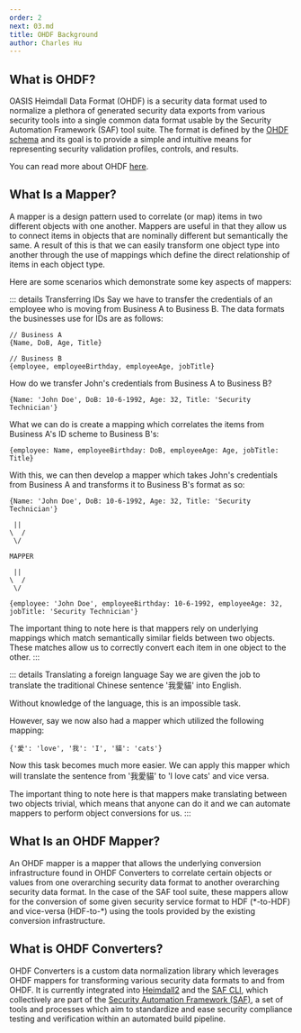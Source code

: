 ```yaml
---
order: 2
next: 03.md
title: OHDF Background
author: Charles Hu
---
```


## What is OHDF?

OASIS Heimdall Data Format (OHDF) is a security data format used to normalize a plethora of generated security data exports from various security tools into a single common data format usable by the Security Automation Framework (SAF) tool suite. The format is defined by the [OHDF schema](https://saf.mitre.org/framework/normalize/ohdf-schema) and its goal is to provide a simple and intuitive means for representing security validation profiles, controls, and results.

You can read more about OHDF [here](https://saf.mitre.org/framework/normalize).

## What Is a Mapper?

A mapper is a design pattern used to correlate (or map) items in two different objects with one another. Mappers are useful in that they allow us to connect items in objects that are nominally different but semantically the same. A result of this is that we can easily transform one object type into another through the use of mappings which define the direct relationship of items in each object type.

Here are some scenarios which demonstrate some key aspects of mappers:

::: details Transferring IDs
Say we have to transfer the credentials of an employee who is moving from Business A to Business B. The data formats the businesses use for IDs are as follows:
```
// Business A
{Name, DoB, Age, Title}

// Business B
{employee, employeeBirthday, employeeAge, jobTitle}
```
How do we transfer John's credentials from Business A to Business B?
```
{Name: 'John Doe', DoB: 10-6-1992, Age: 32, Title: 'Security Technician'}
```

What we can do is create a mapping which correlates the items from Business A's ID scheme to Business B's:
```
{employee: Name, employeeBirthday: DoB, employeeAge: Age, jobTitle: Title}
```

With this, we can then develop a mapper which takes John's credentials from Business A and transforms it to Business B's format as so:
```
{Name: 'John Doe', DoB: 10-6-1992, Age: 32, Title: 'Security Technician'}

 ||
\  /
 \/

MAPPER

 ||
\  /
 \/

{employee: 'John Doe', employeeBirthday: 10-6-1992, employeeAge: 32, jobTitle: 'Security Technician'}
``` 

The important thing to note here is that mappers rely on underlying mappings which match semantically similar fields between two objects. These matches allow us to correctly convert each item in one object to the other.
:::

::: details Translating a foreign language
Say we are given the job to translate the traditional Chinese sentence '我愛貓' into English.

Without knowledge of the language, this is an impossible task.

However, say we now also had a mapper which utilized the following mapping:
```
{'愛': 'love', '我': 'I', '貓': 'cats'}
```

Now this task becomes much more easier. We can apply this mapper which will translate the sentence from '我愛貓' to 'I love cats' and vice versa.

The important thing to note here is that mappers make translating between two objects trivial, which means that anyone can do it and we can automate mappers to perform object conversions for us.
:::


## What Is an OHDF Mapper?

An OHDF mapper is a mapper that allows the underlying conversion infrastructure found in OHDF Converters to correlate certain objects or values from one overarching security data format to another overarching security data format. In the case of the SAF tool suite, these mappers allow for the conversion of some given security service format to HDF (\*-to-HDF) and vice-versa (HDF-to-\*) using the tools provided by the existing conversion infrastructure.

## What is OHDF Converters?

OHDF Converters is a custom data normalization library which leverages OHDF mappers for transforming various security data formats to and from OHDF. It is currently integrated into [Heimdall2](https://github.com/mitre/heimdall2) and the [SAF CLI](https://github.com/mitre/saf), which collectively are part of the [Security Automation Framework (SAF)](https://saf.mitre.org/#/), a set of tools and processes which aim to standardize and ease security compliance testing and verification within an automated build pipeline.
